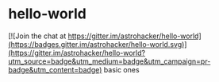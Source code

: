 # hello-world

[![Join the chat at https://gitter.im/astrohacker/hello-world](https://badges.gitter.im/astrohacker/hello-world.svg)](https://gitter.im/astrohacker/hello-world?utm_source=badge&utm_medium=badge&utm_campaign=pr-badge&utm_content=badge)
basic ones
